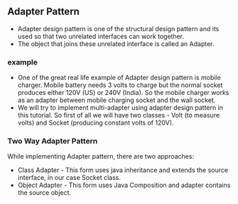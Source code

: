 ## Adapter Pattern
* Adapter design pattern is one of the structural design pattern and its used so that two unrelated interfaces can work together. 
* The object that joins these unrelated interface is called an Adapter.

### example

* One of the great real life example of Adapter design pattern is mobile charger. Mobile battery needs 3 volts to charge but the normal socket produces either 120V (US) or 240V (India). So the mobile charger works as an adapter between mobile charging socket and the wall socket. 
* We will try to implement multi-adapter using adapter design pattern in this tutorial. So first of all we will have two classes - Volt (to measure volts) and Socket (producing constant volts of 120V).

### Two Way Adapter Pattern
While implementing Adapter pattern, there are two approaches:

* Class Adapter - This form uses java inheritance and extends the source interface, in our case Socket class.
* Object Adapter - This form uses Java Composition and adapter contains the source object.

